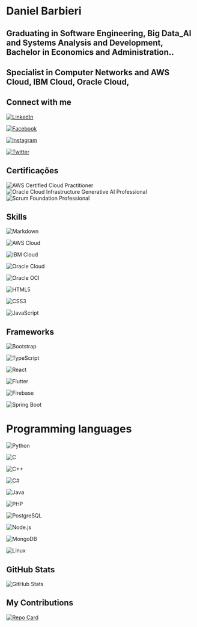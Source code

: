 # Daniel Barbieri
## Graduating in Software Engineering, Big Data_AI and Systems Analysis and Development, Bachelor in Economics and Administration..
## Specialist in Computer Networks and AWS Cloud, IBM Cloud, Oracle Cloud,

## Connect with me

[![LinkedIn](https://img.shields.io/badge/LinkedIn-000?style=for-the-badge&logo=linkedin&logoColor=0E76A8)](https://www.linkedin.com/in/daniel-barbieri-4990462a/)

[![Facebook](https://img.shields.io/badge/Facebook-000?style=for-the-badge&logo=facebook)](https://www.facebook.com/dibarbieri/)

[![Instagram](https://img.shields.io/badge/Instagram-000?style=for-the-badge&logo=instagram)](https://www.instagram.com/danielbarbieri21/)

[![Twitter](https://img.shields.io/badge/Twitter-000?style=for-the-badge&logo=twitter)](https://twitter.com/dibarbieri21)

## Certificações

![AWS Certified Cloud Practitioner](https://img.shields.io/badge/AWS_Cloud_Practitioner-232F3E?style=for-the-badge&logo=amazonaws&logoColor=white)  
![Oracle Cloud Infrastructure Generative AI Professional](https://img.shields.io/badge/OCI_Generative_AI_Professional-F80000?style=for-the-badge&logo=oracle&logoColor=white)  
![Scrum Foundation Professional](https://img.shields.io/badge/Scrum_Foundation_Professional-009FDA?style=for-the-badge&logo=scrumalliance&logoColor=white)  






## Skills

![Markdown](https://img.shields.io/badge/Markdown-000?style=for-the-badge&logo=markdown)

![AWS Cloud](https://img.shields.io/badge/AWS%20Cloud-000?style=for-the-badge&logo=amazon-aws)

![IBM Cloud](https://img.shields.io/badge/IBM%20Cloud-000?style=for-the-badge&logo=ibmcloud)

![Oracle Cloud](https://img.shields.io/badge/Oracle%20Cloud-000?style=for-the-badge&logo=oracle)

![Oracle OCI](https://img.shields.io/badge/Oracle%20OCI-000?style=for-the-badge&logo=oracle)

![HTML5](https://img.shields.io/badge/HTML5-000?style=for-the-badge&logo=html5)

![CSS3](https://img.shields.io/badge/CSS3-000?style=for-the-badge&logo=css3&logoColor=264CE4)

![JavaScript](https://img.shields.io/badge/JavaScript-000?style=for-the-badge&logo=javascript)

## Frameworks

![Bootstrap](https://img.shields.io/badge/Bootstrap-000?style=for-the-badge&logo=bootstrap)

![TypeScript](https://img.shields.io/badge/TypeScript-000?style=for-the-badge&logo=typescript)

![React](https://img.shields.io/badge/React-000?style=for-the-badge&logo=react)

![Flutter](https://img.shields.io/badge/Flutter-02569B?style=for-the-badge&logo=flutter&logoColor=white)  

![Firebase](https://img.shields.io/badge/Firebase-000?style=for-the-badge&logo=firebase)

![Spring Boot](https://img.shields.io/badge/Spring_Boot-6DB33F?style=for-the-badge&logo=spring-boot&logoColor=white)  





# Programming languages
![Python](https://img.shields.io/badge/Python-000?style=for-the-badge&logo=python)

![C](https://img.shields.io/badge/C-000?style=for-the-badge&logo=c)

![C++](https://img.shields.io/badge/C%2B%2B-000?style=for-the-badge&logo=c%2B%2B&logoColor=00599C)

![C#](https://img.shields.io/badge/C%23-000?style=for-the-badge&logo=c-sharp&logoColor=823085)

![Java](https://img.shields.io/badge/Java-000?style=for-the-badge&logo=java)

![PHP](https://img.shields.io/badge/PHP-000?style=for-the-badge&logo=php)

![PostgreSQL](https://img.shields.io/badge/PostgreSQL%2B-000000?style=for-the-badge&logo=postgresql)

![Node.js](https://img.shields.io/badge/Node.js-000?style=for-the-badge&logo=node.js)

![MongoDB](https://img.shields.io/badge/MongoDB-000?style=for-the-badge&logo=mongodb)

![Linux](https://img.shields.io/badge/Linux-FCC624?style=for-the-badge&logo=linux&logoColor=black)  







## GitHub Stats
![GitHub Stats](https://github-readme-stats.vercel.app/api?username=DanielBarbieri21&theme=transparent&bg_color=000&border_color=30A3DC&show_icons=true&icon_color=30A3DC&title_color=E94D5F&text_color=FFF)

## My Contributions
[![Repo Card](https://github-readme-stats.vercel.app/api/pin/?username=DanielBarbieri21&repo=dio-lab-open-source&bg_color=000&border_color=30A3DC&show_icons=true&icon_color=30A3DC&title_color=E94D5F&text_color=FFF)](https://github.com/DanielBarbieri21/dio-lab-open-source)

